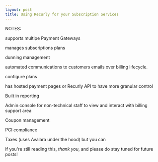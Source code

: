 ```yaml
---
layout: post
title: Using Recurly for your Subscription Services
---
```



NOTES:

supports multipe
Payment Gateways

manages subscriptions plans

dunning management

automated communications to customers emails
over billing lifecycle.

configure plans

has hosted payment pages
or
Recurly API
to have more granular control

Built in reporting

Admin console for non-technical staff to view and interact with billing support area

Coupon management 

PCI compliance

Taxes (uses Avalara under the hood) but you can 


If you're still reading this, _thank you_, and please do stay tuned for future posts!